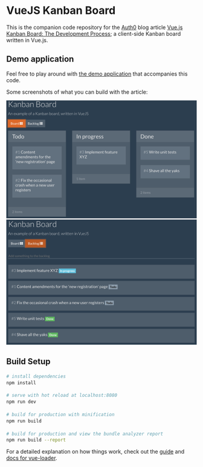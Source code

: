 # VueJS Kanban Board

This is the companion code repository for the [Auth0](https://auth0.com) blog article [Vue.js Kanban Board: The Development Process](https://auth0.com/blog/vuejs-kanban-board-the-development-process); a client-side Kanban board written in Vue.js.

## Demo application

Feel free to play around with [the demo application](https://kanban.elkdanger.co.uk) that accompanies this code.

Some screenshots of what you can build with the article:

![The Kanban board view](/screenshots/kanban-board.png?raw=true "The board view")
![The Kanban backlog view](/screenshots/kanban-backlog.png?raw=true "The backlog view")

## Build Setup

``` bash
# install dependencies
npm install

# serve with hot reload at localhost:8080
npm run dev

# build for production with minification
npm run build

# build for production and view the bundle analyzer report
npm run build --report
```

For a detailed explanation on how things work, check out the [guide](http://vuejs-templates.github.io/webpack/) and [docs for vue-loader](http://vuejs.github.io/vue-loader).
